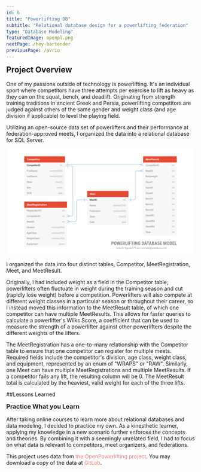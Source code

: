 ```yaml
---
id: 6
title: "Powerlifting DB"
subtitle: "Relational database design for a powerlifting federation"
type: "Database Modeling"
featuredImage: openpl.png
nextPage: /hey-bartender
previousPage: /avrio
---
```


<style>

    .h2 {
        margin-top: 0;
    }
    
    .doubleHeader {
        margin-top: 0.5rem;
        margin-bottom: 1rem;
    }

    .link {
        padding: 0;
        text-decoration: none;
        color: #ef8576;
        transition: color 0.5s ease;
    }

    .link:hover {
        color: #E74832;
    }
</style>

<h2 class="h2">Project Overview</h2>

One of my passions outside of technology is powerlifting. It's an individual sport where competitors have three attempts per exercise to lift as heavy as they can on the squat, bench, and deadlift. Originating from strength training traditions in ancient Greek and Persia, powerlifting competitors are judged against others of the same gender and weight class (and age division if applicable) to level the playing field.

Utilizing an open-source data set of powerlifters and their performance at federation-approved meets, I organized the data into a relational database for SQL Server.

![Powerlifting Database Model](dbmodel.png)

I organized the data into four distinct tables, Competitor, MeetRegistration, Meet, and MeetResult.

Originally, I had included weight as a field in the Competitor table; powerlifters often fluctuate in weight during the training season and cut (rapidly lose weight) before a competition. Powerlifters will also compete at different weight classes in a particular season or throughout their career, so I instead moved this information to the MeetResult table, of which one competitor can have multiple MeetResults. This allows for faster queries to calculate a powerlifter's Wilks Score, a coefficient that can be used to measure the strength of a powerlifter against other powerlifters despite the different weights of the lifters.

The MeetRegistration has a one-to-many relationship with the Competitor table to ensure that one competitor can register for multiple meets. Required fields include the competitor's division, age class, weight class, and equipment, represented by an enum of "WRAPS" or "RAW". Similarly, one Meet can have multiple MeetRegistrations and multiple MeetResults. If a competitor fails any lift, the resulting column will be 0. The MeetResult total is calculated by the heaviest, valid weight for each of the three lifts.

##Lessons Learned
<h3 class="doubleHeader">Practice What you Learn</h3>
After taking online courses to learn more about relational databases and data modeling, I decided to practice my own. As a kinesthetic learner, applying my knowledge in a new scenario further enforces the concepts and theories. By combining it with a seemingly unrelated field, I had to focus on what data is relevant to competitors, meet organizers, and federations.

This project uses data from <a href="https://www.openpowerlifting.org" class="link">the OpenPowerlifting project</a>. You may download a copy of the data at <a href="https://gitlab.com/openpowerlifting/opl-data" class="link">GitLab</a>.